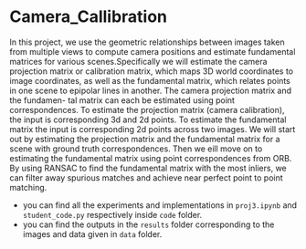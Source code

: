 # Camera_Callibration

In this project, we use the geometric relationships between images taken from multiple views
to compute camera positions and estimate fundamental matrices for various scenes.Specifically
we will estimate the camera projection matrix or calibration matrix, which maps 3D world
coordinates to image coordinates, as well as the fundamental matrix, which relates points
in one scene to epipolar lines in another. The camera projection matrix and the fundamen-
tal matrix can each be estimated using point correspondences. To estimate the projection
matrix (camera calibration), the input is corresponding 3d and 2d points. To estimate the
fundamental matrix the input is corresponding 2d points across two images. We will start
out by estimating the projection matrix and the fundamental matrix for a scene with ground
truth correspondences. Then we eill move on to estimating the fundamental matrix using
point correspondences from ORB. By using RANSAC to find the fundamental matrix with
the most inliers, we can filter away spurious matches and achieve near perfect point to point
matching.

- you can find all the experiments and implementations in `proj3.ipynb` and `student_code.py` respectively inside `code` folder.
- you can find the outputs in the `results` folder corresponding to the images and data given in `data` folder.
